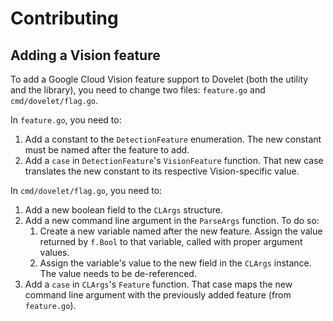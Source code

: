 # Contributing

## Adding a Vision feature

To add a Google Cloud Vision feature support to Dovelet (both the utility and the library), you need to change two files: `feature.go` and `cmd/dovelet/flag.go`.

In `feature.go`, you need to:

1. Add a constant to the `DetectionFeature` enumeration. The new constant must be named after the feature to add.
2. Add a `case` in `DetectionFeature`'s `VisionFeature` function. That new case translates the new constant to its respective Vision-specific value.

In `cmd/dovelet/flag.go`, you need to:

1. Add a new boolean field to the `CLArgs` structure.
2. Add a new command line argument in the `ParseArgs` function. To do so:
	1. Create a new variable named after the new feature. Assign the value returned by `f.Bool` to that variable, called with proper argument values.
	2. Assign the variable's value to the new field in the `CLArgs` instance. The value needs to be de-referenced.
3. Add a `case` in `CLArgs`'s `Feature` function. That case maps the new command line argument with the previously added feature (from `feature.go`).
